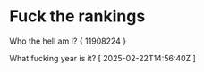 # Fuck the rankings

Who the hell am I?
{ 11908224 }

What fucking year is it?
[ 2025-02-22T14:56:40Z ]
